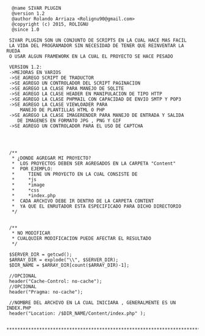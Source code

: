   
      @name SIVAR PLUGIN 
      @version 1.2
      @author Rolando Arriaza <Rolignu90@gmail.com>
      @copyright (c) 2015, ROLIGNU
      @since 1.0

     SIVAR PLUGIN SON UN CONJUNTO DE SCRIPTS EN LA CUAL HACE MAS FACIL
     LA VIDA DEL PROGRAMADOR SIN NECESIDAD DE TENER QUE REINVENTAR LA RUEDA
     O USAR ALGUN FRAMEWORK EN LA CUAL EL PROYECTO SE HACE PESADO
     
     VERSION 1.2:
     ->MEJORAS EN VARIOS 
     ->SE AGREGO SCRIPT DE TRADUCTOR
     ->SE AGREGO UN CONTROLADOR DEL SCRIPT PAGINACION 
     ->SE AGREGO LA CLASE PARA MANEJO DE SQLITE
     ->SE AGREGO LA CLASE HEADER EN MANIPULACION DE TIPO HTTP
     ->SE AGREGO LA CLASE PHPMAIL CON CAPACIDAD DE ENVIO SMTP Y POP3
     ->SE AGREGO LA CLASE VIEWLOADER PARA 
         MANEJO DE PLANTILLAS HTML O PHP 
     ->SE AGREGO LA CLASE IMAGERENDER PARA MANEJO DE ENTRADA Y SALIDA 
        DE IMAGENES EN FORMATO JPG , PNG Y GIF
     ->SE AGREGO UN CONTROLADOR PARA EL USO DE CAPTCHA
    



     /**
      * ¿DONDE AGREGAR MI PROYECTO?
      *  LOS PROYECTOS DEBEN SER AGREGADOS EN LA CARPETA "Content"
      *  POR EJEMPLO:
      *     TIENE UN PROYECTO EN LA CUAL CONSISTE DE 
      *     *js
      *     *image
      *     *css
      *     *index.php
      *  CADA ARCHIVO DEBE IR DENTRO DE LA CARPETA CONTENT
      *  YA QUE EL ENRUTADOR ESTA ESPECIFICADO PARA DICHO DIRECTORIO  
      */

     
     /**
      * NO MODIFICAR 
      * CUALQUIER MODIFICACION PUEDE AFECTAR EL RESULTADO 
      */

     $SERVER_DIR = getcwd();
     $ARRAY_DIR = explode("\\", $SERVER_DIR);
     $DIR_NAME = $ARRAY_DIR[count($ARRAY_DIR)-1];
     
     //OPCIONAL
     header("Cache-Control: no-cache");
     //OPCIONAL
     header("Pragma: no-cache");
     
     //NOMBRE DEL ARCHIVO EN LA CUAL INICIARA , GENERALMENTE ES UN INDEX.PHP    
     header("Location: /$DIR_NAME/Content/index.php" );  

     ***************************************************************************
